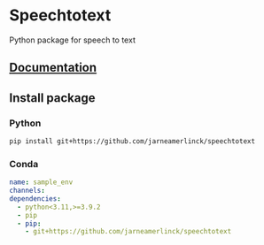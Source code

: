 # Speechtotext

Python package for speech to text

## [Documentation](https://jarneamerlinck.github.io/speechtotext/)

## Install package
### Python

```bash
pip install git+https://github.com/jarneamerlinck/speechtotext
```

### Conda 

```yaml
name: sample_env
channels:
dependencies:
  - python<3.11,>=3.9.2
  - pip
  - pip:
    - git+https://github.com/jarneamerlinck/speechtotext
```